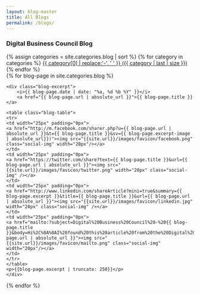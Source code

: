 ```yaml
---
layout: blog-master
title: All Blogs
permalink: /blogs/
---
```


### Digital Business Council Blog

<div>
    {% assign categories = site.categories.blog | sort %}
    {% for category in categories %}
     <span class="site-tag">
        <a href="#{{ category | first | slugify }}">
                {{ category[0] | replace:'-', ' ' }} ({{ category | last | size }})
        </a>
    </span>
    {% endfor %}
</div>



<div>
 {% for blog-page in site.categories.blog  %}

    <div class="blog-excerpt">
        <i>{{ blog-page.date | date: "%a, %d %b %Y" }}</i>
        <a href="{{ blog-page.url | absolute_url }}">{{ blog-page.title }}</a>
  
    <table class="blog-table">
    <tr>
    <td width="25px" padding="0px">
    <a href="http://m.facebook.com/sharer.php?u={{ blog-page.url | absolute_url }}&t={{ blog-page.title }}&sv={{ blog-page.excerpt-image | absolute_url}})"><img src="{{site.url}}/images/favicon/facebook.png" class="social-img" width="20px"/></a>
    </td>
    <td width="25px" padding="0px">
    <a href="https://twitter.com/share?text={{ blog-page.title }}&url={{ blog-page.url | absolute_url }}"><img src="{{site.url}}/images/favicon/twitter.png" width="20px" class="social-img" /></a>
    </td>
    <td width="25px" padding="0px">
    <a href="http://www.linkedin.com/shareArticle?mini=true&summary={{ blog-page.excerpt }}&title={{ blog-page.title }}&url={{ blog-page.url | absolute_url }}"><img src="{{site.url}}/images/favicon/linkedin.jpg" width="20px" class="social-img" /></a>
    </td>
    <td width="25px" padding="0px">
    <a href="mailto:?subject=Digital%20Business%20Council%20-%20{{ blog-page.title }}&body=Hi%2C%0A%0AI%20found%20this%20article%20from%20the%20Digital%20Business%20Council%20that%20I%20thought%20you%20might%20be%20interested%20in%3A%20%0A%0A{{blog-page.url | absolute_url }}"><img src="{{site.url}}/images/favicon/mailto.png" class="social-img" width="20px"/></a>
    </td>
    </tr>
    </table>
    <p>{{blog-page.excerpt | truncate: 250}}</p>
    </div>
  {% endfor %}
</div>
